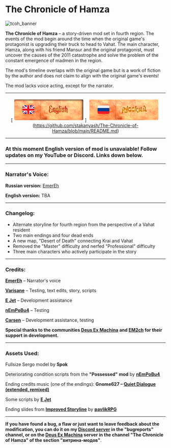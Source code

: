 # The Chronicle of Hamza
![tcoh_banner](https://github.com/user-attachments/assets/7fa7de5e-c459-46ac-b26e-4d4af801bc0a)

**The Chronicle of Hamza** – a story-driven mod set in fourth region. The events of the mod begin around the time when the original game's protagonist is upgrading their truck to head to Vahat. The main character, Hamza, along with his friend Mansur and the original protagonist, must uncover the causes of the 2011 catastrophe and solve the problem of the constant emergence of madmen in the region.

The mod's timeline overlaps with the original game but is a work of fiction by the author and does not claim to align with the original game's events!

The mod lacks voice acting, except for the narrator.

---

<div align="center">
  
[![EN Readme](gitassets/en_banner_sel.png)]   ![RU Readme](gitassets/ru_banner.png)(https://github.com/stakanyash/The-Chronicle-of-Hamza/blob/main/README.md)

</div>

---

### At this moment English version of mod is unavaiable! Follow updates on my YouTube or Discord. Links down below.

--- 

### Narrator's Voice:

**Russian version:** [EmerEh](https://www.youtube.com/@emerehhhhh)

**English version:** TBA

---  
### Changelog:  

- Alternate storyline for fourth region from the perspective of a Vahat resident  
- Two main endings and four dead ends  
- A new map, "Desert of Death" connecting Krai and Vahat
- Removed the "Master" difficulty and nerfed "Professional" difficulty  
- Three main characters who actively participate in the story  

---  

### **Credits:**  

**[EmerEh](https://www.youtube.com/@emerehhhhh)** – Narrator's voice  

**[Varisane](https://github.com/Varisane)** – Testing, text edits, story, scripts  

**[E Jet](https://github.com/ejetaxeblevich)** – Development assistance  

**[nEmPoBu4](https://github.com/lyokhatankist)** – Testing  

**[Carsen](https://github.com/CarsenStream)** – Development assistance, testing  

**Special thanks to the communities [Deus Ex Machina](https://github.com/DeusExMachinaTeam) and [EM2ch](https://vk.com/em2ch) for their support in development.**  

---  
### **Assets Used:**  

Fullsize Sergo model by **Spok**  

Deteriorating condition scripts from the **"Possessed" mod** by **[nEmPoBu4](https://github.com/lyokhatankist)**  

Ending credits music (one of the endings): **Gnome627 – [Quiet Dialogue (extended, remixed)](https://youtu.be/bhsTFClFSjo)**  

Some scripts by **[E Jet](https://github.com/ejetaxeblevich)**  

Ending slides from **[Improved Storyline](https://github.com/zatinu322/ImprovedStoryline)** by **[pavlikRPG](https://github.com/zatinu322/)**

---
**If you have found a bug, a flaw or just want to leave feedback about the modification, you can do it on my [Discord server](https://discord.gg/5UAjrrsM5B) in the "bugreports" channel, or on the [Deus Ex Machina](https://discord.gg/PVW57kr) server in the channel "The Chronicle of Hamza" of the section "витрина-модов"**.
